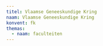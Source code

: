```yaml
---
titel: Vlaamse Geneeskundige Kring
naam: Vlaamse Geneeskundige Kring
konvent: fk
themas:
  - naam: faculteiten
---
```

